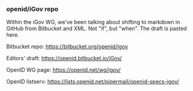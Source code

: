 ### openid/iGov repo
Within the iGov WG, we've been talking about shifting to markdown in GitHub from Bitbucket and XML. Not "if", but "when".
The draft is pasted here.

Bitbucket repo: https://bitbucket.org/openid/igov 

Editors' draft: https://openid.bitbucket.io/iGov/

OpenID WG page: https://openid.net/wg/igov/

OpenID listserv: https://lists.openid.net/pipermail/openid-specs-igov/
